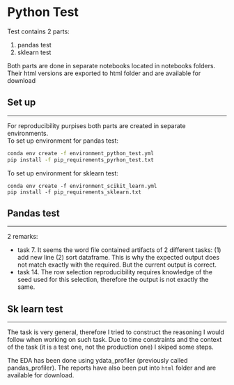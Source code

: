 # Python Test

Test contains 2 parts:
1. pandas test
2. sklearn test

Both parts are done in separate notebooks located in notebooks folders.  
Their html versions are exported to html folder and are available for download

## Set up
___
For reproducibility purpises both parts are created in separate environments.  
To set up environment for pandas test:
```bash
conda env create -f environment_python_test.yml
pip install -f pip_requirements_pyrhon_test.txt
```
To set up environment for sklearn test:
```
conda env create -f environment_scikit_learn.yml
pip install -f pip_requirements_sklearn.txt
```

## Pandas test
___
2 remarks:
* task 7. It seems the word file contained artifacts of 2 different tasks: (1) add new line (2) sort dataframe. This is why the expected output does not match exactly with the required. But the current output is correct.
* task 14. The row selection reproducibility requires knowledge of the seed used for this selection, therefore the output is not exactly the same.

## Sk learn test
___

The task is very general, therefore I tried to construct the reasoning I would follow when working on such task. Due to time constraints and the context of the task (it is a test one, not the production one) I skiped some steps.

The EDA has been done using ydata_profiler (previously called pandas_profiler). The reports have also been put into `html` folder and are available for download.
